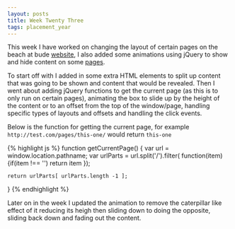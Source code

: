 ```yaml
---
layout: posts
title: Week Twenty Three
tags: placement_year
---
```

This week I have worked on changing the layout of certain pages on the beach at bude [website](http://www.thebeachatbude.co.uk/), I also added some animations using jQuery to show and hide content on some [pages](http://www.thebeachatbude.co.uk/hotel.bude.cornwall).

To start off with I added in some extra HTML elements to split up content that was going to be shown and content that would be revealed. Then I went about adding jQuery functions to get the current page (as this is to only run on certain pages), animating the box to slide up by the height of the content or to an offset from the top of the window/page, handling specific types of layouts and offsets and handling the click events.

Below is the function for getting the current page, for example `http://test.com/pages/this-one/` would return `this-one`

{% highlight js %}
function getCurrentPage() {
	var url = window.location.pathname;
	var urlParts = url.split('/').filter( function(item){if(item !== '') return item });

	return urlParts[ urlParts.length -1 ];
}
{% endhighlight %}

Later on in the week I updated the animation to remove the caterpillar like effect of it reducing its heigh then sliding down to doing the opposite, sliding back down and fading out the content.